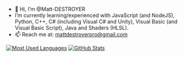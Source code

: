- 👋 Hi, I’m @Matt-DESTROYER
- I’m currently learning/experienced with JavaScript (and NodeJS), Python, C++, C# (including Visual C# and Unity), Visual Basic (and Visual Basic Script), Java and Shaders (HLSL).
- 📫 Reach me at: mattdestroyerpro@gmail.com

[![Most Used Languages](https://github-readme-stats.vercel.app/api/top-langs/?username=Matt-DESTROYER&theme=gruvbox_light)](https://github.com/Matt-DESTROYER)
[![GitHub Stats](https://github-readme-stats.vercel.app/api?username=Matt-DESTROYER&show_icons=true&count_private=true&theme=gruvbox_light)](https://github.com/Matt-DESTROYER)
